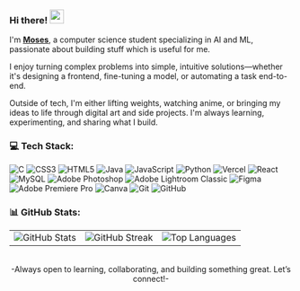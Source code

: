 ### Hi there! <img src="https://emojis.slackmojis.com/emojis/images/1536351075/4594/blob-wave.gif" width="25"/>

I'm [**Moses**](https://www.moses.vercel.app), a computer science student specializing in AI and ML, passionate about building stuff which is useful for me.

I enjoy turning complex problems into simple, intuitive solutions—whether it's designing a frontend, fine-tuning a model, or automating a task end-to-end.

Outside of tech, I'm either lifting weights, watching anime, or bringing my ideas to life through digital art and side projects. I'm always learning, experimenting, and sharing what I build.

### 💻 Tech Stack:
![C](https://img.shields.io/badge/c-%2300599C.svg?style=flat&logo=c&logoColor=white) ![CSS3](https://img.shields.io/badge/css3-%231572B6.svg?style=flat&logo=css3&logoColor=white) ![HTML5](https://img.shields.io/badge/html5-%23E34F26.svg?style=flat&logo=html5&logoColor=white) ![Java](https://img.shields.io/badge/java-%23ED8B00.svg?style=flat&logo=openjdk&logoColor=white) ![JavaScript](https://img.shields.io/badge/javascript-%23323330.svg?style=flat&logo=javascript&logoColor=%23F7DF1E) ![Python](https://img.shields.io/badge/python-3670A0?style=flat&logo=python&logoColor=ffdd54) ![Vercel](https://img.shields.io/badge/vercel-%23000000.svg?style=flat&logo=vercel&logoColor=white) ![React](https://img.shields.io/badge/react-%2320232a.svg?style=flat&logo=react&logoColor=%2361DAFB) ![MySQL](https://img.shields.io/badge/mysql-4479A1.svg?style=flat&logo=mysql&logoColor=white) ![Adobe Photoshop](https://img.shields.io/badge/adobe%20photoshop-%2331A8FF.svg?style=flat&logo=adobe%20photoshop&logoColor=white) ![Adobe Lightroom Classic](https://img.shields.io/badge/Adobe%20Lightroom%20Classic-31A8FF.svg?style=flat&logo=Adobe%20Lightroom%20Classic&logoColor=white) ![Figma](https://img.shields.io/badge/figma-%23F24E1E.svg?style=flat&logo=figma&logoColor=white) ![Adobe Premiere Pro](https://img.shields.io/badge/Adobe%20Premiere%20Pro-9999FF.svg?style=flat&logo=Adobe%20Premiere%20Pro&logoColor=white) ![Canva](https://img.shields.io/badge/Canva-%2300C4CC.svg?style=flat&logo=Canva&logoColor=white) ![Git](https://img.shields.io/badge/git-%23F05033.svg?style=flat&logo=git&logoColor=white) ![GitHub](https://img.shields.io/badge/github-%23121011.svg?style=flat&logo=github&logoColor=white)
### 📊 GitHub Stats:
<table>
<tr>
<td><img src="https://github-readme-stats.vercel.app/api?username=mosesfdo&theme=dark&hide_border=false&include_all_commits=false&count_private=false" alt="GitHub Stats" /></td>
<td><img src="https://nirzak-streak-stats.vercel.app/?user=mosesfdo&theme=dark&hide_border=false" alt="GitHub Streak" /></td>
<td><img src="https://github-readme-stats.vercel.app/api/top-langs/?username=mosesfdo&theme=dark&hide_border=false&include_all_commits=false&count_private=false&layout=compact" alt="Top Languages" /></td>
</tr>
</table>
<br>
<div align="center">
-Always open to learning, collaborating, and building something great. Let’s connect!-
</div>

